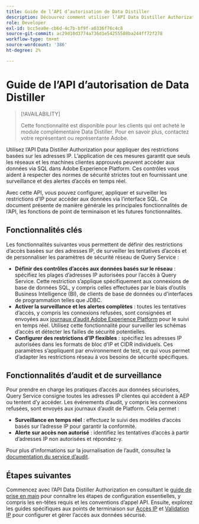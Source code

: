 ```yaml
---
title: Guide de l’API d’autorisation de Data Distiller
description: Découvrez comment utiliser l’API Data Distiller Authorization pour appliquer des restrictions IP basées sur le réseau pour des connexions sécurisées via SQL. Utilisez cette API pour améliorer le contrôle d’accès aux données pour vos données Adobe Experience Platform.
role: Developer
exl-id: bcc5ea0e-cb6d-4c7b-bf9f-a0336f76c4c8
source-git-commit: ac29d10d3774a736d1e54255508ba244ff72f278
workflow-type: tm+mt
source-wordcount: '386'
ht-degree: 2%

---
```


# Guide de l’API d’autorisation de Data Distiller

>[!AVAILABILITY]
>
>Cette fonctionnalité est disponible pour les clients qui ont acheté le module complémentaire Data Distiller. Pour en savoir plus, contactez votre représentant ou représentante Adobe.

Utilisez l’API Data Distiller Authorization pour appliquer des restrictions basées sur les adresses IP. L’application de ces mesures garantit que seuls les réseaux et les machines clientes approuvés peuvent accéder aux données via SQL dans Adobe Experience Platform. Ces contrôles vous aident à respecter des normes de sécurité strictes tout en fournissant une surveillance et des alertes d’accès en temps réel.

Avec cette API, vous pouvez configurer, appliquer et surveiller les restrictions d’IP pour accéder aux données via l’interface SQL. Ce document présente de manière générale les principales fonctionnalités de l’API, les fonctions de point de terminaison et les futures fonctionnalités.

## Fonctionnalités clés

Les fonctionnalités suivantes vous permettent de définir des restrictions d’accès basées sur des adresses IP, de surveiller les tentatives d’accès et de personnaliser les paramètres de sécurité réseau de Query Service :

- **Définir des contrôles d’accès aux données basés sur le réseau** : spécifiez les plages d’adresses IP autorisées pour l’accès à Query Service. Cette restriction s’applique spécifiquement aux connexions de base de données SQL, y compris celles effectuées par le biais d’outils Business Intelligence (BI), de clients de base de données ou d’interfaces de programmation telles que JDBC.
- **Activer la surveillance et les alertes complètes** : toutes les tentatives d’accès, y compris les connexions refusées, sont consignées et envoyées aux [ journaux d’audit Adobe Experience Platform](../../landing/governance-privacy-security/audit-logs/overview.md) pour le suivi en temps réel. Utilisez cette fonctionnalité pour surveiller les schémas d’accès et détecter les failles de sécurité potentielles.
- **Configurer des restrictions d’IP flexibles** : spécifiez les adresses IP autorisées dans les formats de bloc d’IP et CIDR individuels. Ces paramètres s’appliquent par environnement de test, ce qui vous permet d’adapter les restrictions réseau à vos besoins de sécurité spécifiques.

## Fonctionnalités d’audit et de surveillance

Pour prendre en charge les pratiques d’accès aux données sécurisées, Query Service consigne toutes les adresses IP clientes qui accèdent à AEP ou tentent d’y accéder. Les événements d’audit, y compris les connexions refusées, sont envoyés aux journaux d’audit de Platform. Cela permet :

- **Surveillance en temps réel** : effectuez le suivi des modèles d’accès basés sur l’adresse IP pour garantir la conformité.
- **Alerte sur accès non autorisé** : identifiez les tentatives d’accès à partir d’adresses IP non autorisées et répondez-y.

Pour plus d’informations sur la journalisation de l’audit, consultez la [documentation du service d’audit](https://experienceleague.adobe.com/docs/experience-platform/audit/audit-overview.html).

## Étapes suivantes

Commencez avec l’API Data Distiller Authorization en consultant le [guide de prise en main](./getting-started.md) pour connaître les étapes de configuration essentielles, y compris les en-têtes requis et les conventions d’appel API. Ensuite, explorez les guides spécifiques aux points de terminaison sur [Accès IP](./ip-access.md) et [Validation IP](./validate.md) pour configurer et gérer l’accès aux données sécurisé.
